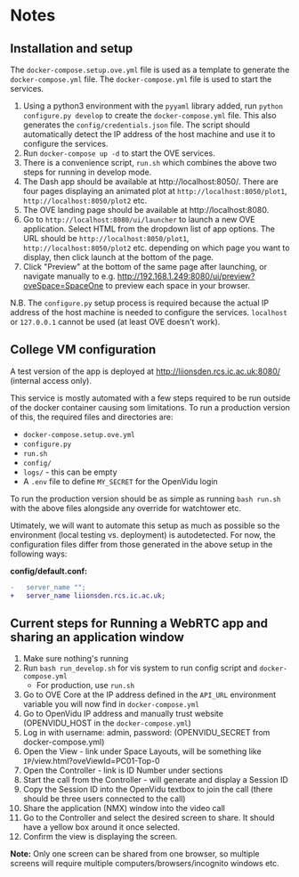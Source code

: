 # Notes

## Installation and setup

The `docker-compose.setup.ove.yml` file is used as a template to generate the `docker-compose.yml` file. The `docker-compose.yml` file is used to start the services.

1. Using a python3 environment with the `pyyaml` library added, run `python configure.py develop` to create the `docker-compose.yml` file. This also generates the `config/credentials.json` file. The script should automatically detect the IP address of the host machine and use it to configure the services.
2. Run `docker-compose up -d` to start the OVE services.
3. There is a convenience script, `run.sh` which combines the above two steps for running in develop mode.
4. The Dash app should be available at http://localhost:8050/. There are four pages displaying an animated plot at `http://localhost:8050/plot1`, `http://localhost:8050/plot2` etc. <!-- markdownlint-disable-line MD034 -->
5. The OVE landing page should be available at http://localhost:8080. <!-- markdownlint-disable-line MD034 -->
6. Go to `http://localhost:8080/ui/launcher` to launch a new OVE application. Select HTML from the dropdown list of app options. The URL should be `http://localhost:8050/plot1`, `http://localhost:8050/plot2` etc. depending on which page you want to display, then click launch at the bottom of the page.
7. Click "Preview" at the bottom of the same page after launching, or navigate manually to e.g. http://192.168.1.249:8080/ui/preview?oveSpace=SpaceOne to preview each space in your browser. <!-- markdownlint-disable-line MD034 -->

N.B. The `configure.py` setup process is required because the actual IP address of the host machine is needed to configure the services. `localhost` or `127.0.0.1` cannot be used (at least OVE doesn't work).

## College VM configuration

A test version of the app is deployed at http://liionsden.rcs.ic.ac.uk:8080/ (internal access only). <!-- markdownlint-disable-line MD034 -->

This service is mostly automated with a few steps required to be run outside of the docker container causing som limitations. To run a production version of this, the required files and directories are:

- `docker-compose.setup.ove.yml`
- `configure.py`
- `run.sh`
- `config/`
- `logs/` - this can be empty
- A `.env` file to define `MY_SECRET` for the OpenVidu login

To run the production version should be as simple as running `bash run.sh` with the above files alongside any override for watchtower etc.

Utimately, we will want to automate this setup as much as possible so the environment (local testing vs. deployment) is autodetected. For now, the configuration files differ from those generated in the above setup in the following ways:

**config/default.conf:**

```diff
-   server_name "";
+   server_name liionsden.rcs.ic.ac.uk;
```

## Current steps for Running a WebRTC app and sharing an application window

1. Make sure nothing's running
2. Run `bash run_develop.sh` for vis system to run config script and `docker-compose.yml`
   - For production, use `run.sh`
3. Go to OVE Core at the IP address defined in the `API_URL` environment variable you will now find in `docker-compose.yml`
4. Go to OpenVidu IP address and manually trust website (OPENVIDU_HOST in the `docker-compose.yml`)
5. Log in with username: admin, password: (OPENVIDU_SECRET from docker-compose.yml)
6. Open the View - link under Space Layouts, will be something like `IP`/view.html?oveViewId=PC01-Top-0
7. Open the Controller - link is ID Number under sections
8. Start the call from the Controller - will generate and display a Session ID
9. Copy the Session ID into the OpenVidu textbox to join the call (there should be three users connected to the call)
10. Share the application (NMX) window into the video call
11. Go to the Controller and select the desired screen to share. It should have a yellow box around it once selected.
12. Confirm the view is displaying the screen.

**Note:** Only one screen can be shared from one browser, so multiple screens will require multiple computers/browsers/incognito windows etc.

